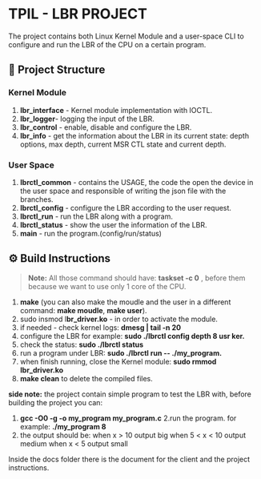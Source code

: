 # TPIL - LBR PROJECT

The project contains both Linux Kernel Module and a user-space CLI to configure and run the LBR of the CPU on a certain program.


## 📂 Project Structure

 ### Kernel Module
1. **lbr_interface** - Kernel module implementation with IOCTL.
2. **lbr_logger**- logging the input of the LBR.
3. **lbr_control** - enable, disable and configure the LBR.
4. **lbr_info** - get the information about the LBR in its current state: depth options, max depth, current MSR CTL state and current depth.

### User Space
1. **lbrctl_common** - contains the USAGE, the code the open the device in the user space and responsible of writing the json file with the branches.
2. **lbrctl_config** - configure the LBR according to the user request.
3. **lbrctl_run** - run the LBR along with a program.
4. **lbrctl_status** - show the user the information of the LBR.
5. **main** - run the program.(config/run/status)

## ⚙️ Build Instructions

> **Note:** All those command should have: **taskset -c 0** , before them because we want to use only 1 core of the CPU.

1. **make** (you can also make the moudle and the user in a different command: **make moudle**, **make user**).
2. sudo insmod l**br_driver.ko** -  in order to activate the module.
3. if needed - check kernel logs: **dmesg | tail -n 20**
4. configure the LBR for example: **sudo ./lbrctl config depth 8 usr ker.**
5. check the status: **sudo ./lbrctl status**
6. run a program under LBR: **sudo ./lbrctl run -- ./my_program.**
7. when finish running, close the Kernel module: **sudo rmmod lbr_driver.ko**
8. **make clean** to delete the compiled files.

**side note:**
the project contain simple program to test the LBR with, before building the project you can:
1. **gcc -O0 -g -o my_program my_program.c**
2.run the program. for example: **./my_program 8**
3. the output should be:
   when x > 10 output big
   when 5 < x < 10  output medium
   when  x < 5 output small   


Inside the docs folder there is the document for the client and the project instructions.
